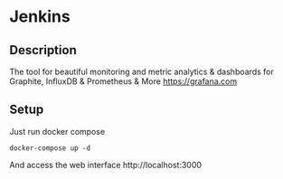 # Jenkins

## Description

The tool for beautiful monitoring and metric analytics & dashboards for Graphite, InfluxDB & Prometheus & More https://grafana.com

## Setup

Just run docker compose

```
docker-compose up -d
```

And access the web interface http://localhost:3000


